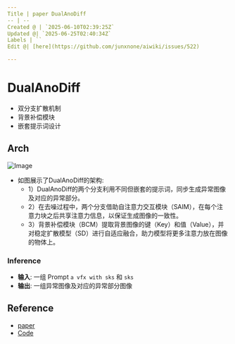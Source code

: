 ```yaml
---
Title | paper DualAnoDiff
-- | --
Created @ | `2025-06-10T02:39:25Z`
Updated @| `2025-06-25T02:40:34Z`
Labels | ``
Edit @| [here](https://github.com/junxnone/aiwiki/issues/522)

---
```

# DualAnoDiff

- 双分支扩散机制
- 背景补偿模块
- 嵌套提示词设计


## Arch

![Image](https://github.com/user-attachments/assets/4964163a-1564-430c-8cef-675a42d5a1f7)

- 如图展示了DualAnoDiff的架构: 
  - 1）DualAnoDiff的两个分支利用不同但嵌套的提示词，同步生成异常图像及对应的异常部分。
  - 2）在去噪过程中，两个分支借助自注意力交互模块（SAIM），在每个注意力块之后共享注意力信息，以保证生成图像的一致性。
  - 3）背景补偿模块（BCM）提取背景图像的键（Key）和值（Value），并对稳定扩散模型（SD）进行自适应融合，助力模型将更多注意力放在图像的物体上。

### Inference
- **输入**: 一组 Prompt `a vfx with sks` 和 `sks`
- **输出**: 一组异常图像及对应的异常部分图像


## Reference

- [paper](https://arxiv.org/abs/2408.13509)
- [Code](https://github.com/yinyjin/DualAnoDiff)
